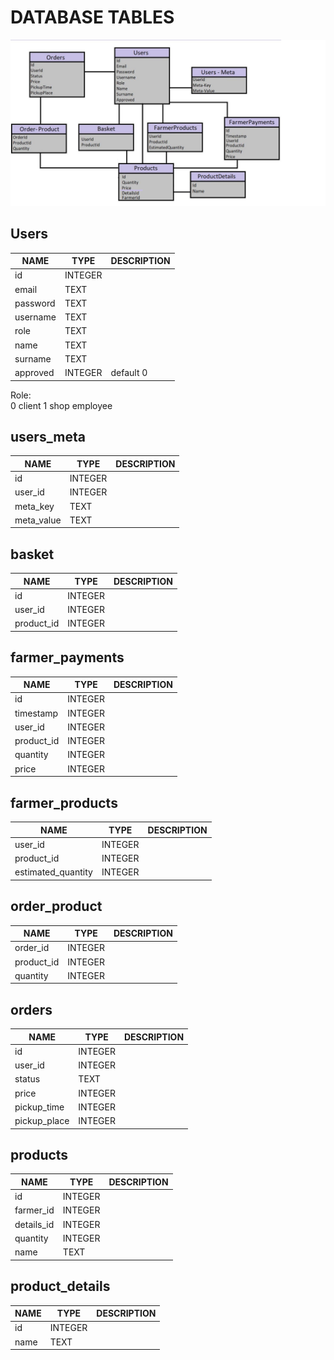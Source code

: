 # DATABASE TABLES

![Database](https://github.com/SE-P10/SPG/blob/master/Documentation/ERD.jpg?raw=true)

## Users
|NAME|TYPE|DESCRIPTION|
|---|---|---|
|id|INTEGER||
|email|TEXT||
|password|TEXT||
|username|TEXT||
|role|TEXT||
|name|TEXT||
|surname|TEXT||
|approved|INTEGER|default 0|

Role:<br>
0 client
1 shop employee

## users_meta
|NAME|TYPE|DESCRIPTION|
|---|---|---|
|id|INTEGER||
|user_id|INTEGER||
|meta_key|TEXT||
|meta_value|TEXT||

## basket
|NAME|TYPE|DESCRIPTION|
|---|---|---|
|id|INTEGER||
|user_id|INTEGER||
|product_id|INTEGER||

## farmer_payments
|NAME|TYPE|DESCRIPTION|
|---|---|---|
|id|INTEGER||
|timestamp|INTEGER||
|user_id|INTEGER||
|product_id|INTEGER||
|quantity|INTEGER||
|price|INTEGER||

## farmer_products
|NAME|TYPE|DESCRIPTION|
|---|---|---|
|user_id|INTEGER||
|product_id|INTEGER||
|estimated_quantity|INTEGER||

## order_product
|NAME|TYPE|DESCRIPTION|
|---|---|---|
|order_id|INTEGER||
|product_id|INTEGER||
|quantity|INTEGER||

## orders
|NAME|TYPE|DESCRIPTION|
|---|---|---|
|id|INTEGER||
|user_id|INTEGER||
|status|TEXT||
|price|INTEGER||
|pickup_time|INTEGER||
|pickup_place|INTEGER||

## products
|NAME|TYPE|DESCRIPTION|
|---|---|---|
|id|INTEGER||
|farmer_id|INTEGER||
|details_id|INTEGER||
|quantity|INTEGER||
|name|TEXT||

## product_details
|NAME|TYPE|DESCRIPTION|
|---|---|---|
|id|INTEGER||
|name|TEXT||



